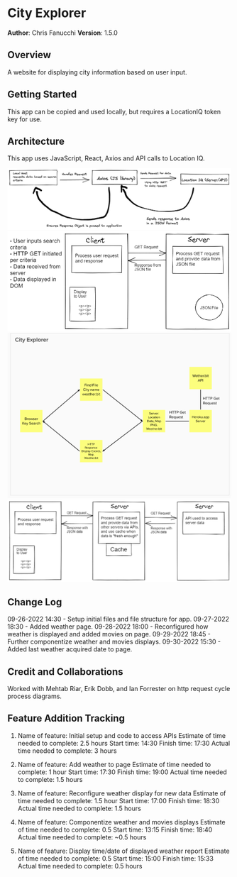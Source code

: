 # City Explorer

**Author**: Chris Fanucchi
**Version**: 1.5.0

## Overview

A website for displaying city information based on user input.

## Getting Started

This app can be copied and used locally, but requires a LocationIQ token key for use.

## Architecture

This app uses JavaScript, React, Axios and API calls to Location IQ.

![API data flow](city-explorer-dataflow.png)
![API data flow](server-comms.png)
![API data flow](dataflow-lab-8.png)
![API data flow with cache](server-comms-with-cache.png)

## Change Log

09-26-2022 14:30 - Setup initial files and file structure for app.
09-27-2022 18:30 - Added weather page.
09-28-2022 18:00 - Reconfigured how weather is displayed and added movies on page.
09-29-2022 18:45 - Further componentize weather and movies displays.
09-30-2022 15:30 - Added last weather acquired date to page.

## Credit and Collaborations

Worked with Mehtab Riar, Erik Dobb, and Ian Forrester on http request cycle process diagrams.

## Feature Addition Tracking

1. Name of feature: Initial setup and code to access APIs
   Estimate of time needed to complete: 2.5 hours
   Start time: 14:30
   Finish time: 17:30
   Actual time needed to complete: 3 hours

2. Name of feature: Add weather to page
   Estimate of time needed to complete: 1 hour
   Start time: 17:30
   Finish time: 19:00
   Actual time needed to complete: 1.5 hours

3. Name of feature: Reconfigure weather display for new data
   Estimate of time needed to complete: 1.5 hour
   Start time: 17:00
   Finish time: 18:30
   Actual time needed to complete: 1.5 hours

4. Name of feature: Componentize weather and movies displays
   Estimate of time needed to complete: 0.5
   Start time: 13:15
   Finish time: 18:40
   Actual time needed to complete: ~0.5 hours

5. Name of feature: Display time/date of displayed weather report
   Estimate of time needed to complete: 0.5
   Start time: 15:00
   Finish time: 15:33
   Actual time needed to complete: 0.5 hours
